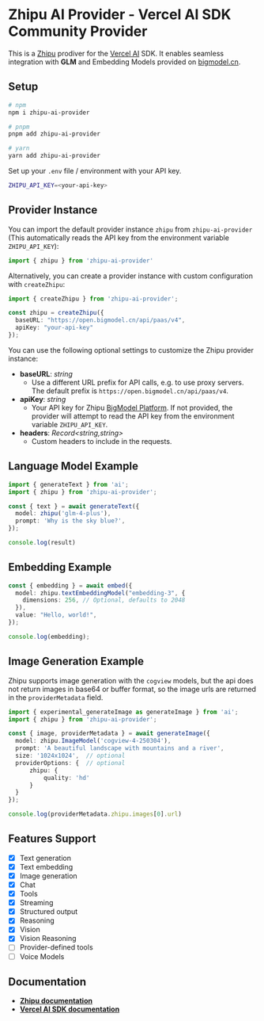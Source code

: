 # Zhipu AI Provider - Vercel AI SDK Community Provider
This is a [Zhipu](https://www.zhipuai.cn/) prodiver for the [Vercel AI](https://sdk.vercel.ai/) SDK. It enables seamless integration with **GLM** and Embedding Models provided on [bigmodel.cn](https://bigmodel.cn/).


## Setup

```bash
# npm
npm i zhipu-ai-provider

# pnpm
pnpm add zhipu-ai-provider

# yarn
yarn add zhipu-ai-provider
```
Set up your `.env` file / environment with your API key.
```bash
ZHIPU_API_KEY=<your-api-key>
```

## Provider Instance
You can import the default provider instance `zhipu` from `zhipu-ai-provider` (This automatically reads the API key from the environment variable `ZHIPU_API_KEY`):
```ts
import { zhipu } from 'zhipu-ai-provider'
```
Alternatively, you can create a provider instance with custom configuration with `createZhipu`:
```ts
import { createZhipu } from 'zhipu-ai-provider';

const zhipu = createZhipu({
  baseURL: "https://open.bigmodel.cn/api/paas/v4",
  apiKey: "your-api-key"
});
```
You can use the following optional settings to customize the Zhipu provider instance:
- **baseURL**: *string*
  - Use a different URL prefix for API calls, e.g. to use proxy servers. The default prefix is `https://open.bigmodel.cn/api/paas/v4`.
- **apiKey**: *string*
  - Your API key for Zhipu [BigModel Platform](https://bigmodel.cn/). If not provided, the provider will attempt to read the API key from the environment variable `ZHIPU_API_KEY`.
- **headers**: *Record<string,string>*
  - Custom headers to include in the requests.

## Language Model Example

```ts
import { generateText } from 'ai';
import { zhipu } from 'zhipu-ai-provider';

const { text } = await generateText({
  model: zhipu('glm-4-plus'),
  prompt: 'Why is the sky blue?',
});

console.log(result)
```

## Embedding Example
```ts
const { embedding } = await embed({
  model: zhipu.textEmbeddingModel("embedding-3", {
    dimensions: 256, // Optional, defaults to 2048
  }),
  value: "Hello, world!",
});

console.log(embedding);
```

## Image Generation Example
Zhipu supports image generation with the `cogview` models, but the api does not return images in base64 or buffer format, so the image urls are returned in the `providerMetadata` field.

```ts
import { experimental_generateImage as generateImage } from 'ai';
import { zhipu } from 'zhipu-ai-provider';

const { image, providerMetadata } = await generateImage({
  model: zhipu.ImageModel('cogview-4-250304'),
  prompt: 'A beautiful landscape with mountains and a river',
  size: '1024x1024',  // optional
  providerOptions: {  // optional
      zhipu: {
          quality: 'hd'
      }
  }
});

console.log(providerMetadata.zhipu.images[0].url)
```

## Features Support
- [x] Text generation
- [x] Text embedding
- [x] Image generation
- [x] Chat
- [x] Tools
- [x] Streaming
- [x] Structured output
- [x] Reasoning
- [x] Vision
- [x] Vision Reasoning
- [ ] Provider-defined tools
- [ ] Voice Models

## Documentation
- **[Zhipu documentation](https://bigmodel.cn/dev/welcome)** 
- **[Vercel AI SDK documentation](https://sdk.vercel.ai/docs/introduction)**